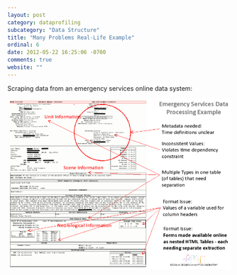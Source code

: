```yaml
---
layout: post
category: dataprofiling
subcategory: "Data Structure"
title: "Many Problems Real-Life Example"
ordinal: 6
date: 2012-05-22 16:25:06 -0700
comments: true
website: ""
---
```

Scraping data from an emergency services online data system:

<img src="/images/EmergencyServicesProcessingExample.png" style="border-width:0px;" />
